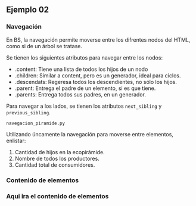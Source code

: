 ## Ejemplo 02

### Navegación

En BS, la navegación permite moverse entre los difrentes nodos del HTML, como si de un árbol se tratase.

Se tienen los siguientes atributos para navegar entre los nodos:

* .content: Tiene una lista de todos los hijos de un nodo
* .children: Similar a content, pero es un generador, ideal para ciclos.
* .descendats: Regeresa todos los descendientes, no sólo los hijos.
* .parent: Entrega el padre de un elemento, si es que tiene.
* .parents: Entrega todos sus padres, en un generador.

Para navegar a los lados, se tienen los atributos `next_sibling` y `previous_sibling`.

`navegacion_piramide.py`

Utilizando úncamente la navegación para moverse entre elementos, enlistar:

1. Cantidad de hijos en la ecopirámide.
2. Nombre de todos los productores.
3. Cantidad total de consumidores.



### Contenido de elementos

### Aqui ira el contenido de elementos